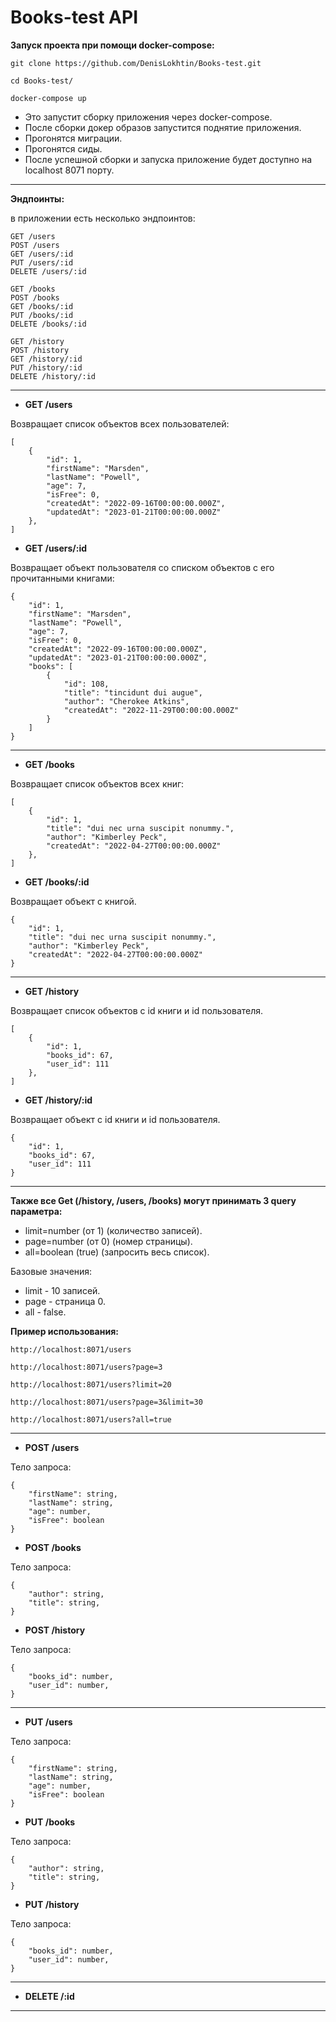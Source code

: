 # Books-test API

**Запуск проекта при помощи docker-compose:**

```
git clone https://github.com/DenisLokhtin/Books-test.git

cd Books-test/

docker-compose up
```

- Это запустит сборку приложения через docker-compose.
- После сборки докер образов запустится поднятие приложения.
- Прогонятся миграции.
- Прогонятся сиды.
- После успешной сборки и запуска приложение будет доступно на localhost 8071 порту.

***

**Эндпоинты:**

в приложении есть несколько эндпоинтов:

```
GET /users
POST /users
GET /users/:id
PUT /users/:id
DELETE /users/:id

GET /books
POST /books
GET /books/:id
PUT /books/:id
DELETE /books/:id

GET /history
POST /history
GET /history/:id
PUT /history/:id
DELETE /history/:id
```

***

- **GET /users**

Возвращает список объектов всех пользователей:

```
[
    {
        "id": 1,
        "firstName": "Marsden",
        "lastName": "Powell",
        "age": 7,
        "isFree": 0,
        "createdAt": "2022-09-16T00:00:00.000Z",
        "updatedAt": "2023-01-21T00:00:00.000Z"
    },
]
```

- **GET /users/:id**

Возвращает объект пользователя со списком объектов с его прочитанными книгами:

```
{
    "id": 1,
    "firstName": "Marsden",
    "lastName": "Powell",
    "age": 7,
    "isFree": 0,
    "createdAt": "2022-09-16T00:00:00.000Z",
    "updatedAt": "2023-01-21T00:00:00.000Z",
    "books": [
        {
            "id": 108,
            "title": "tincidunt dui augue",
            "author": "Cherokee Atkins",
            "createdAt": "2022-11-29T00:00:00.000Z"
        }
    ]
}
```

***

- **GET /books**

Возвращает список объектов всех книг:

```
[
    {
        "id": 1,
        "title": "dui nec urna suscipit nonummy.",
        "author": "Kimberley Peck",
        "createdAt": "2022-04-27T00:00:00.000Z"
    },
]
```

- **GET /books/:id**

Возвращает объект с книгой.

```
{
    "id": 1,
    "title": "dui nec urna suscipit nonummy.",
    "author": "Kimberley Peck",
    "createdAt": "2022-04-27T00:00:00.000Z"
}
```

***

- **GET /history**

Возвращает список объектов с id книги и id пользователя.

```
[
    {
        "id": 1,
        "books_id": 67,
        "user_id": 111
    },
]
```

- **GET /history/:id**

Возвращает объект с id книги и id пользователя.

```
{
    "id": 1,
    "books_id": 67,
    "user_id": 111
}
```

***

**Также все Get (/history, /users, /books) могут принимать 3 query параметра:**

- limit=number (от 1) (количество записей).
- page=number (от 0) (номер страницы).
- all=boolean (true) (запросить весь список).

Базовые значения:

- limit - 10 записей.
- page - страница 0.
- all - false.

**Пример использования:**

```
http://localhost:8071/users
```

```
http://localhost:8071/users?page=3
```

```
http://localhost:8071/users?limit=20
```

```
http://localhost:8071/users?page=3&limit=30
```

```
http://localhost:8071/users?all=true
```

***

- **POST /users**

Тело запроса:

```
{
	"firstName": string,
	"lastName": string,
	"age": number,
	"isFree": boolean
}
```

- **POST /books**

Тело запроса:

```
{
	"author": string,
	"title": string,
}
```

- **POST /history**

Тело запроса:

```
{
	"books_id": number,
	"user_id": number,
}
```

***

- **PUT /users**

Тело запроса:

```
{
	"firstName": string,
	"lastName": string,
	"age": number,
	"isFree": boolean
}
```

- **PUT /books**

Тело запроса:

```
{
	"author": string,
	"title": string,
}
```

- **PUT /history**

Тело запроса:

```
{
	"books_id": number,
	"user_id": number,
}
```

***

- **DELETE /:id**

***
